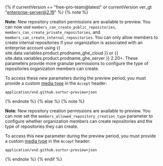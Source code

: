 {% if currentVersion == "free-pro-team@latest" or currentVersion ver_gt "enterprise-server@2.19" %}
{% note %}

**Note:** New repository creation permissions are available to preview. You can now use `members_can_create_public_repositories`, `members_can_create_private_repositories`, and `members_can_create_internal_repositories`. You can only allow members to create internal repositories if your organization is associated with an enterprise account using {{ site.data.variables.product.prodname_ghe_cloud }} or {{ site.data.variables.product.prodname_ghe_server }} 2.20+. These parameters provide more granular permissions to configure the type of repositories organization members can create.

To access these new parameters during the preview period, you must provide a custom [media type](/v3/media) in the `Accept` header:
```
application/vnd.github.surtur-preview+json
```
{% endnote %}
{% else %}
{% note %}

**Note:** New repository creation permissions are available to preview. You can now set the `members_allowed_repository_creation_type` parameter to configure whether organization members can create repositories and the type of repositories they can create.

To access this new parameter during the preview period, you must provide a custom [media type](/v3/media) in the `Accept` header:
```
application/vnd.github.surtur-preview+json
```
{% endnote %}
{% endif %}
